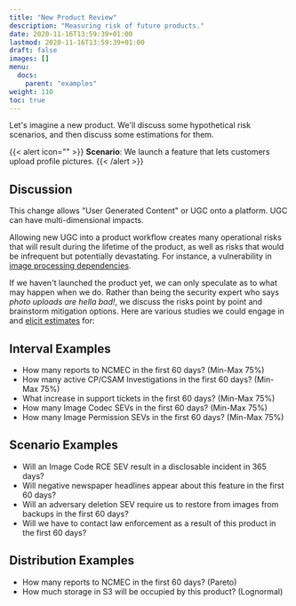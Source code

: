 ```yaml
---
title: "New Product Review"
description: "Measuring risk of future products."
date: 2020-11-16T13:59:39+01:00
lastmod: 2020-11-16T13:59:39+01:00
draft: false
images: []
menu:
  docs:
    parent: "examples"
weight: 110
toc: true
---
```


Let's imagine a new product. We'll discuss some hypothetical risk scenarios, and then discuss some estimations for them. 


{{< alert icon="" >}}
**Scenario**:
We launch a feature that lets customers upload profile pictures. 
{{< /alert >}}

## Discussion 
This change allows "User Generated Content" or UGC onto a platform. UGC can have multi-dimensional impacts.

Allowing new UGC into a product workflow creates many operational risks that will result during the lifetime of the product, as well as risks that would be infrequent but potentially devastating. For instance, a vulnerability in [image processing dependencies](https://imagetragick.com/). 

If we haven't launched the product yet, we can only speculate as to what may happen when we do. Rather than being the security expert who says *photo uploads are hella bad!*, we discuss the risks point by point and brainstorm mitigation options. Here are various studies we could engage in and [elicit estimates](/docs/estimation/expert-elicitation) for:

## Interval Examples

- How many reports to NCMEC in the first 60 days? (Min-Max 75%)
- How many active CP/CSAM Investigations in the first 60 days? (Min-Max 75%)
- What increase in support tickets in the first 60 days? (Min-Max 75%)
- How many Image Codec SEVs in the first 60 days? (Min-Max 75%)
- How many Image Permission SEVs in the first 60 days? (Min-Max 75%)

## Scenario Examples
- Will an Image Code RCE SEV result in a disclosable incident in 365 days?
- Will negative newspaper headlines appear about this feature in the first 60 days?
- Will an adversary deletion SEV require us to restore from images from backups in the first 60 days?
- Will we have to contact law enforcement as a result of this product in the first 60 days?

## Distribution Examples
- How many reports to NCMEC in the first 60 days? (Pareto)
- How much storage in S3 will be occupied by this product? (Lognormal)